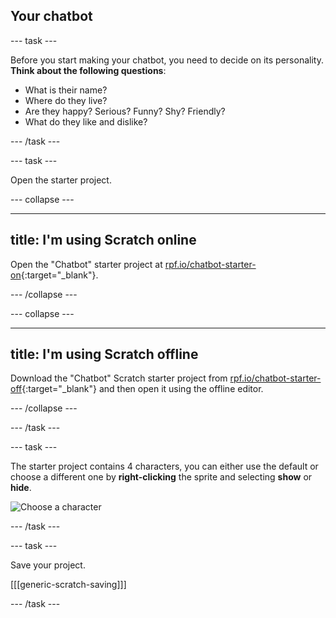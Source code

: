 ## Your chatbot

--- task ---

Before you start making your chatbot, you need to decide on its personality. __Think about the following questions__:

+ What is their name?
+ Where do they live?
+ Are they happy? Serious? Funny? Shy? Friendly?
+ What do they like and dislike?

--- /task ---

--- task ---

Open the starter project.

--- collapse ---

---
title: I'm using Scratch online
---

Open the "Chatbot" starter project at [rpf.io/chatbot-starter-on](http://rpf.io/chatbot-starter-on){:target="_blank"}.

--- /collapse ---

--- collapse ---

---
title: I'm using Scratch offline
---

Download the "Chatbot" Scratch starter project from [rpf.io/chatbot-starter-off](http://rpf.io/chatbot-starter-off){:target="_blank"} and then open it using the offline editor.

--- /collapse ---

--- /task ---

--- task ---

The starter project contains 4 characters, you can either use the default or choose a different one by **right-clicking** the sprite and selecting **show** or **hide**.

![Choose a character](images/chatbot-characters.png)

--- /task ---

--- task ---

Save your project.

[[[generic-scratch-saving]]]

--- /task ---


